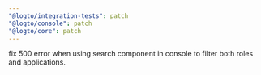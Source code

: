 ```yaml
---
"@logto/integration-tests": patch
"@logto/console": patch
"@logto/core": patch
---
```


fix 500 error when using search component in console to filter both roles and applications.
